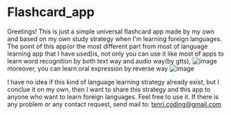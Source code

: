 # Flashcard_app
Greetings!
This is just a simple universal flashcard app made by my own and based on my own study strategy when I'm learning foreign languages.
The point of this app(or the most different part from most of language learning app that I have used)is, 
not only you can use it like most of apps to learn word recognition by both text way and audio way(by gtts), 
![image](https://github.com/Dianli97/Flashcard_app/assets/136307555/c0e9e7bb-c5cf-4e5a-ad36-0742087fd35c)
moreover, you can learn oral expression by reverse way
![image](https://github.com/Dianli97/Flashcard_app/assets/136307555/8b2a9f61-3d79-4348-bb87-1aae56fe3062)

I have no idea if this kind of language learning strategy already exist, but I conclue it on my own, then I want to share this strategy and this app to anyone who want to learn foreign languages.
Feel free to use it. If there is any problem or any contact request, send mail to: tenri.coding@gmail.com
